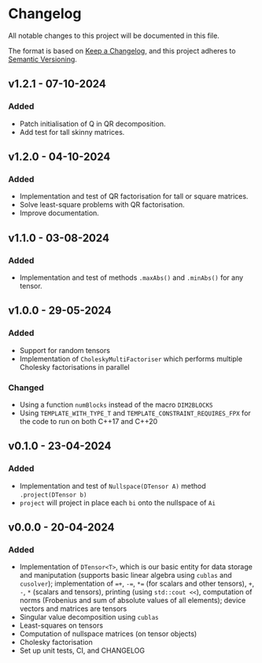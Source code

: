 # Changelog 

All notable changes to this project will be documented in this file.

The format is based on [Keep a Changelog](https://keepachangelog.com/en/1.1.0/),
and this project adheres to [Semantic Versioning](https://semver.org/spec/v2.0.0.html).


<!-- ---------------------
      v1.2.1
     --------------------- -->
## v1.2.1 - 07-10-2024

### Added

- Patch initialisation of Q in QR decomposition.
- Add test for tall skinny matrices.

<!-- ---------------------
      v1.2.0
     --------------------- -->
## v1.2.0 - 04-10-2024

### Added

- Implementation and test of QR factorisation for tall or square matrices.
- Solve least-square problems with QR factorisation.
- Improve documentation.

<!-- ---------------------
      v1.1.0
     --------------------- -->
## v1.1.0 - 03-08-2024

### Added

- Implementation and test of methods `.maxAbs()` and `.minAbs()` for any tensor.

<!-- ---------------------
      v1.0.0
     --------------------- -->
## v1.0.0 - 29-05-2024

### Added

- Support for random tensors
- Implementation of `CholeskyMultiFactoriser` which performs multiple Cholesky factorisations in parallel

### Changed

- Using a function `numBlocks` instead of the macro `DIM2BLOCKS`
- Using `TEMPLATE_WITH_TYPE_T` and `TEMPLATE_CONSTRAINT_REQUIRES_FPX` for the code to run on both C++17 and C++20

<!-- ---------------------
      v0.1.0
     --------------------- -->
## v0.1.0 - 23-04-2024

### Added

- Implementation and test of `Nullspace(DTensor A)` method `.project(DTensor b)`
- `project` will project in place each `bi` onto the nullspace of `Ai`

<!-- ---------------------
      v0.0.0
     --------------------- -->
## v0.0.0 - 20-04-2024

### Added

- Implementation of `DTensor<T>`, which is our basic entity for data storage and maniputation (supports basic linear algebra using `cublas` and `cusolver`); implementation of `=+`, `-=`, `*=` (for scalars and other tensors), `+`, `-`, `*` (scalars and tensors), printing (using `std::cout <<`), computation of norms (Frobenius and sum of absolute values of all elements); device vectors and matrices are tensors  
- Singular value decomposition using `cublas`
- Least-squares on tensors
- Computation of nullspace matrices (on tensor objects)
- Cholesky factorisation 
- Set up unit tests, CI, and CHANGELOG
